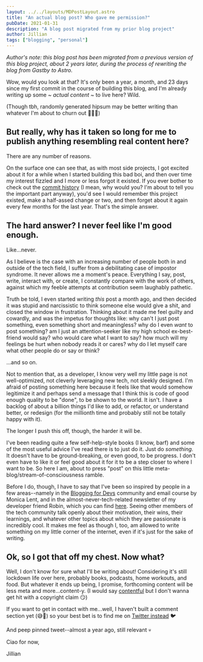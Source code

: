 ```yaml
---
layout: ../../layouts/MDPostLayout.astro
title: "An actual blog post? Who gave me permission?"
pubDate: 2021-01-31
description: "A blog post migrated from my prior blog project"
author: Jillian
tags: ["blogging", "personal"]
---
```


_Author's note: this blog post has been migrated from a previous version of this blog project, about 2 years later, during the process of rewriting the blog from Gastby to Astro._

Wow, would you look at that? It's only been a year, a month, and 23 days since my first commit in the course of building this blog, and I'm already writing up some _~ actual content ~_ to live here? Wild.

(Though tbh, randomly generated hipsum may be better writing than whatever I'm about to churn out 🤷🏻‍♀️)

## But really, why has it taken so long for me to publish anything resembling real content here?

There are any number of reasons.

On the surface one can see that, as with most side projects, I got excited about it for a while when I started building this bad boi, and then over time my interest fizzled and I more or less forgot it existed. If you ever bother to check out the [commit history](https://github.com/jilliananderson/gatsby-blog/commits/master "An inspirationally poor commit history for this v creatively named project") (I mean, why would you? I'm about to tell you the important part anyway), you'd see I would remember this project existed, make a half-assed change or two, and then forget about it again every few months for the last year. That's the simple answer.

## The hard answer? I never feel like I'm good enough.

Like...never.

As I believe is the case with an increasing number of people both in and outside of the tech field, I suffer from a debilitating case of impostor syndrome. It never allows me a moment's peace. Everything I say, post, write, interact with, or create, I constantly compare with the work of others, against which my feeble attempts at contribution seem laughably pathetic.

Truth be told, I even started writing _this_ post a month ago, and then decided it was stupid and narcissistic to think someone else would give a shit, and closed the window in frustration. Thinking about it made me feel guilty and cowardly, and was the impetus for thoughts like: why can't I just post something, even something short and meaningless? why do I even _want_ to post something? am I just an attention-seeker like my high school ex-best-friend would say? who would care what I want to say? how much will my feelings be hurt when nobody reads it or cares? why do I let myself care what other people do or say or think?

...and so on.

Not to mention that, as a developer, I know very well my little page is not well-optimized, not cleverly leveraging new tech, not sleekly designed. I'm afraid of posting something here because it feels like that would somehow legitimize it and perhaps send a message that I think this is code of good enough quality to be "done", to be shown to the world. It isn't. I have a backlog of about a billion things I'd like to add, or refactor, or understand better, or redesign (for the millionth time and probably still not be totally happy with it).

The longer I push this off, though, the harder it will be.

I've been reading quite a few self-help-style books (I know, barf) and some of the most useful advice I've read there is to just do it. Just do _something_. It doesn't have to be ground-breaking, or even good, to be progress. I don't even have to like it or feel good about it for it to be a step closer to where I want to be. So here I am, about to press "post" on this little meta-blog/stream-of-consciousness ramble.

Before I do, though, I have to say that I've been so inspired by people in a few areas--namely in the [Blogging for Devs](https://bloggingfordevs.com/ "Home page of the super cool email course and community around blogging developers") community and email course by Monica Lent, and in the almost-never-tech-related newsletter of my developer friend Robin, which you can find [here](https://buttondown.email/robinmetral "The landing page to sign up for Robin's weekly musings"). Seeing other members of the tech community talk openly about their motivation, their wins, their learnings, and whatever other topics about which they are passionate is incredibly cool. It makes me feel as though I, too, am allowed to write something on my little corner of the internet, even if it's just for the sake of writing.

## Ok, so I got that off my chest. Now what?

Well, I don't know for sure what I'll be writing about! Considering it's still lockdown life over here, probably books, podcasts, home workouts, and food. But whatever it ends up being, I promise, forthcoming content will be less meta and more...content-y. (I would say [contentful](https://www.contentful.com/ "A CMS but also a word I could have used if I spoke half-decent English") but I don't wanna get hit with a copyright claim 😏)

If you want to get in contact with me...well, I haven't built a comment section yet (😅🙈) so your best bet is to find me on [Twitter instead](https://twitter.com/Jillifish17 "My personal twitter...yikes") 🐦

And peep pinned tweet--almost a year ago, still relevant 💀

Ciao for now,

Jillian
